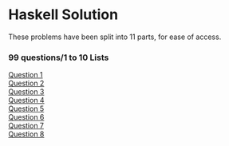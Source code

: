 # Haskell Solution

These problems have been split into 11 parts, for ease of access.

### 99 questions/1 to 10 Lists
[Question 1](exercices/question1.md)<br>
[Question 2](exercices/question2.md)<br>
[Question 3](exercices/question3.md)<br>
[Question 4](exercices/question4.md)<br>
[Question 5](exercices/question5.md)<br>
[Question 6](exercices/question6.md)<br>
[Question 7](exercices/question7.md)<br>
[Question 8](exercices/question8.md)<br>


